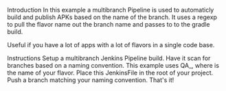 Introduction
In this example a multibranch Pipeline is used to automaticly build and publish APKs based on the name of the branch. It uses a regexp to pull the flavor name out the branch name and passes to to the gradle build.

Useful if you have a lot of apps with a lot of flavors in a single code base.

Instructions
Setup a multibranch Jenkins Pipeline build. Have it scan for branches based on a naming convention. This example uses QA_, where is the name of your flavor.
Place this JenkinsFile in the root of your project.
Push a branch matching your naming convention.
That's it!
